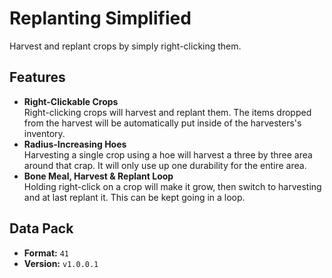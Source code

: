 # Replanting Simplified
Harvest and replant crops by simply right-clicking them.

## Features
- **Right-Clickable Crops**\
Right-clicking crops will harvest and replant them. The items dropped from the harvest will be automatically put inside of the harvesters's inventory.
- **Radius-Increasing Hoes**\
Harvesting a single crop using a hoe will harvest a three by three area around that crap. It will only use up one durability for the entire area.
- **Bone Meal, Harvest & Replant Loop**\
Holding right-click on a crop will make it grow, then switch to harvesting and at last replant it. This can be kept going in a loop.

## Data Pack
- **Format:** `41`
- **Version:** `v1.0.0.1`